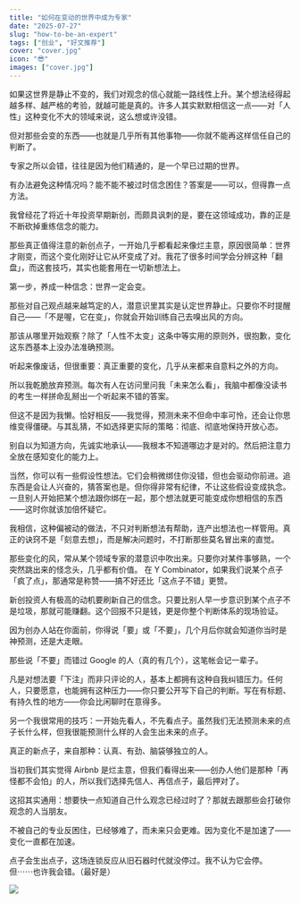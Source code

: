 ```yaml
---
title: "如何在变动的世界中成为专家"
date: "2025-07-27"
slug: "how-to-be-an-expert"
tags: ["创业", "好文推荐"]
cover: "cover.jpg"
icon: "😎"
images: ["cover.jpg"]
---
```

如果这世界是静止不变的，我们对观念的信心就能一路线性上升。某个想法经得起越多样、越严格的考验，就越可能是真的。许多人其实默默相信这一点——对「人性」这种变化不大的领域来说，这么想或许没错。



但对那些会变的东西——也就是几乎所有其他事物——你就不能再这样信任自己的判断了。



专家之所以会错，往往是因为他们精通的，是一个早已过期的世界。



有办法避免这种情况吗？能不能不被过时信念困住？答案是——可以，但得靠一点方法。



我曾经花了将近十年投资早期新创，而颇具讽刺的是，要在这领域成功，靠的正是不断砍掉重练信念的能力。



那些真正值得注意的新创点子，一开始几乎都看起来像烂主意，原因很简单：世界才刚变，而这个变化刚好让它从坏变成了对。我花了很多时间学会分辨这种「翻盘」，而这套技巧，其实也能套用在一切新想法上。



第一步，养成一种信念：世界一定会变。



那些对自己观点越来越笃定的人，潜意识里其实是认定世界静止。只要你不时提醒自己——「不是喔，它在变」，你就会开始训练自己去嗅出风的方向。



那该从哪里开始观察？除了「人性不太变」这条中等实用的原则外，很抱歉，变化这东西基本上没办法准确预测。



听起来像废话，但很重要：真正重要的变化，几乎从来都来自意料之外的方向。



所以我乾脆放弃预测。每次有人在访问里问我「未来怎么看」，我脑中都像没读书的考生一样拼命乱掰出一个听起来不错的答案。



但这不是因为我懒。恰好相反——我觉得，预测未来不但命中率可怜，还会让你思维变得僵硬。与其乱猜，不如选择更实际的策略：彻底、彻底地保持开放心态。



别自以为知道方向，先诚实地承认——我根本不知道哪边才是对的。然后把注意力全放在感知变化的能力上。



当然，你可以有一些假设性想法。它们会稍微绑住你没错，但也会驱动你前进。追东西是会让人兴奋的，猜答案也是。但你得非常有纪律，不让这些假设变成执念。
一旦别人开始把某个想法跟你绑在一起，那个想法就更可能变成你想相信的东西——这时你就该加倍怀疑它。



我相信，这种偏被动的做法，不只对判断想法有帮助，连产出想法也一样管用。真正的诀窍不是「刻意去想」，而是解决问题时，不打断那些莫名冒出来的直觉。



那些变化的风，常从某个领域专家的潜意识中吹出来。只要你对某件事够熟，一个突然跳出来的怪念头，几乎都有价值。
在 Y Combinator，如果我们说某个点子「疯了点」，那通常是称赞——搞不好还比「这点子不错」更赞。



新创投资人有极高的动机要刷新自己的信念。只要比别人早一步意识到某个点子不是垃圾，那就可能赚翻。这个回报不只是钱，更是你整个判断体系的现场验证。



因为创办人站在你面前，你得说「要」或「不要」，几个月后你就会知道你当时是神预测，还是大走眼。



那些说「不要」而错过 Google 的人（真的有几个），这笔帐会记一辈子。



凡是对想法要「下注」而非只评论的人，基本上都拥有这种自我纠错压力。任何人，只要愿意，也能拥有这种压力——你只要公开写下自己的判断。写在有标题、有持久性的地方——你会比闲聊时在意得多。



另一个我很常用的技巧：一开始先看人，不先看点子。虽然我们无法预测未来的点子长什么样，但我很能预测什么样的人会生出未来的点子。



真正的新点子，来自那种：认真、有劲、脑袋够独立的人。



当初我们其实觉得 Airbnb 是烂主意，但我们看得出来——创办人他们是那种「再怪都不会怕」的人，所以我们选择先信人、再信点子，最后押对了。



这招其实通用：想要快一点知道自己什么观念已经过时了？那就去跟那些会打破你观念的人当朋友。



不被自己的专业反困住，已经够难了，而未来只会更难。因为变化不是加速了——变化一直都在加速。



点子会生出点子，这场连锁反应从旧石器时代就没停过。我不认为它会停。
但⋯⋯也许我会错。（最好是）




![](https://prod-files-secure.s3.us-west-2.amazonaws.com/112d0858-5090-4d34-a606-b75eb8d65fd2/46476355-9cf3-4e99-9b7a-3531bc426380/1000202064.png?X-Amz-Algorithm=AWS4-HMAC-SHA256&X-Amz-Content-Sha256=UNSIGNED-PAYLOAD&X-Amz-Credential=ASIAZI2LB466QWXDCFYN%2F20251016%2Fus-west-2%2Fs3%2Faws4_request&X-Amz-Date=20251016T104911Z&X-Amz-Expires=3600&X-Amz-Security-Token=IQoJb3JpZ2luX2VjEOH%2F%2F%2F%2F%2F%2F%2F%2F%2F%2FwEaCXVzLXdlc3QtMiJIMEYCIQDqfB8Bm8tylz9qzaydxKI3GOLIjMwWwcUkLTd6Yhf7CAIhAIe8KtkZHvMmghNNa%2FORc2SoPTL3VS%2FQNjBrx4Fnxw%2BSKogECIr%2F%2F%2F%2F%2F%2F%2F%2F%2F%2FwEQABoMNjM3NDIzMTgzODA1IgylMsT9C66AO4STeosq3ANvm62usBQsLoebRI2%2BkLk%2Bog4prTaSmyeQVDkarTBh9EsBtBiF82730zb0xsX09fkhdYDmFvnkRnWYVHz15GadCbrcxl1f7HFy7aIxJhNluC76hRWxrnicj3AMYkqaHqvJj04h0cd5CtFM%2FJdgfsgt6V5PA7wAjSGLxj0qAK2JeKPj%2BEQvIe3niWsYwV6%2BgyKbWF7sHYqKI21lVOuB3ACce%2BuUFgfF4zLFiOSbbApUnnXxWHuVZuNHe4sepRW920q4RWlXK9FbwoBnNXoCrM6Qg3Gj2fxUqVoqIWtKsfmy7Q0xOmm9LrRAyXrfO7ox9Lf7Z%2BXr8TCHYZ%2Bvs1F6lTBHmlI7o61YsvNJLU8Yluc7D7mTc8etPsl4brAe4%2BBOSmVVoIJHG3sR9D2ctZk5DWdL9pvj%2BJi6hRpBCxVU%2FK3WLEatpwpBC0uT3xFt78CudVOehEWEvI6KHjCfPYK8RdJNyArbLhY88QUz3tO7dFsQMbzxA94XkkvmIGHQ5WkwZNEjyNJW3M9Drzb94XrReNI1mXAYjXkZlhgpRylNGuKdHSO5kxfZMhctYLRBjgqcQb3t9c3RiGNPPJXN9qhxlLBP5f5zohDujDwzzec4XBQhD5cJ4l8XuI5o7CvdnzCL2sLHBjqkAZaVdvSgW6BbG07HkQEz18wxsCdcnRYngYW8MWCG2LaWVKS1e8T%2FgkyzJlz8cxzMr%2B0tth7NBxCRqpqq9Ay%2FSPQuirAb%2Bi9W3df%2Fc5%2Bk2lOQA76CSgoyXE7dByQme6TCzD4fIC7J5gyqws9dGSadJ6n2BCNp44s4tX4PYBegyTCzZKEYnx3v%2BXk9HmtEC2I5DbpGie4V7%2B9TfVc0kfVacnI9IzC0&X-Amz-Signature=e087090732e6ba2a348be578cc1042b70698bf71e0cc446de763a0f918919603&X-Amz-SignedHeaders=host&x-amz-checksum-mode=ENABLED&x-id=GetObject)

